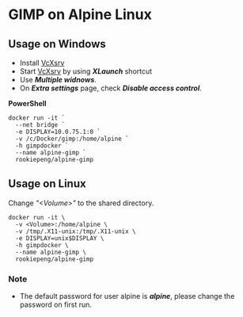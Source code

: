 # GIMP on Alpine Linux

## Usage on Windows

* Install [VcXsrv](https://sourceforge.net/projects/vcxsrv/)
* Start [VcXsrv](https://sourceforge.net/projects/vcxsrv/) by using ***XLaunch*** shortcut
* Use ***Multiple widnows***.
* On ***Extra settings*** page, check ***Disable access control***.

**PowerShell**
```
docker run -it `
  --net bridge `
  -e DISPLAY=10.0.75.1:0 `
  -v /c/Docker/gimp:/home/alpine `
  -h gimpdocker `
  --name alpine-gimp `
  rookiepeng/alpine-gimp
```

## Usage on Linux

Change *"\<Volume\>"* to the shared directory.
```
docker run -it \
  -v <Volume>:/home/alpine \
  -v /tmp/.X11-unix:/tmp/.X11-unix \
  -e DISPLAY=unix$DISPLAY \
  -h gimpdocker \
  --name alpine-gimp \
  rookiepeng/alpine-gimp
```

### Note

* The default password for user alpine is ***alpine***, please change the password on first run.
